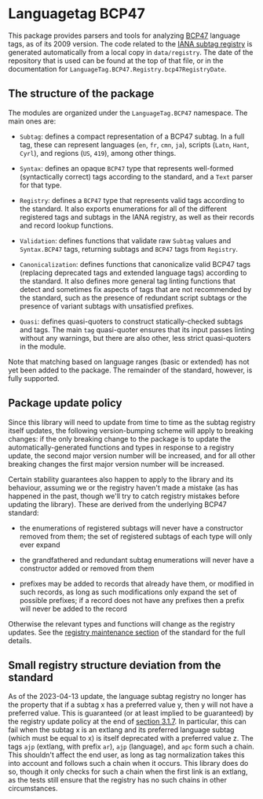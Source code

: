 # Languagetag BCP47

This package provides parsers and tools for analyzing
[BCP47](https://tools.ietf.org/html/bcp47) language tags, as of its 2009
version. The code related to the [IANA subtag
registry](https://www.iana.org/assignments/language-subtag-registry/language-subtag-registry)
is generated automatically from a local copy in `data/registry`. The date of the
repository that is used can be found at the top of that file, or in the
documentation for `LanguageTag.BCP47.Registry.bcp47RegistryDate`.

## The structure of the package

The modules are organized under the `LanguageTag.BCP47` namespace. The main
ones are:

- `Subtag`: defines a compact representation of a BCP47 subtag. In a full tag,
  these can represent languages (`en`, `fr`, `cmn`, `ja`), scripts (`Latn`,
  `Hant`, `Cyrl`), and regions (`US`, `419`), among other things.

- `Syntax`: defines an opaque `BCP47` type that represents well-formed
  (syntactically correct) tags according to the standard, and a `Text` parser
  for that type.

- `Registry`: defines a `BCP47` type that represents valid tags according to the
  standard. It also exports enumerations for all of the different registered
  tags and subtags in the IANA registry, as well as their records and record
  lookup functions.

- `Validation`: defines functions that validate raw `Subtag` values and
  `Syntax.BCP47` tags, returning subtags and `BCP47` tags from `Registry`.

- `Canonicalization`: defines functions that canonicalize valid BCP47 tags
  (replacing deprecated tags and extended language tags) according to the
  standard. It also defines more general tag linting functions that detect and
  sometimes fix aspects of tags that are not recommended by the standard, such
  as the presence of redundant script subtags or the presence of variant subtags
  with unsatisfied prefixes.

- `Quasi`: defines quasi-quoters to construct statically-checked subtags and
  tags. The main `tag` quasi-quoter ensures that its input passes linting
  without any warnings, but there are also other, less strict quasi-quoters in
  the module.

Note that matching based on language ranges (basic or extended) has not yet been
added to the package. The remainder of the standard, however, is fully
supported.

## Package update policy

Since this library will need to update from time to time as the subtag registry
itself updates, the following version-bumping scheme will apply to breaking
changes: if the only breaking change to the package is to update the
automatically-generated functions and types in response to a registry update,
the second major version number will be increased, and for all other breaking
changes the first major version number will be increased.

Certain stability guarantees also happen to apply to the library and its
behaviour, assuming we or the registry haven't made a mistake (as has happened
in the past, though we'll try to catch registry mistakes before updating the
library). These are derived from the underlying BCP47 standard:

- the enumerations of registered subtags will never have a constructor removed
  from them; the set of registered subtags of each type will only ever expand

- the grandfathered and redundant subtag enumerations will never have a
  constructor added or removed from them

- prefixes may be added to records that already have them, or modified in such
  records, as long as such modifications only expand the set of possible
  prefixes; if a record does not have any prefixes then a prefix will never be
  added to the record

Otherwise the relevant types and functions will change as the registry updates.
See the [registry maintenance
section](https://tools.ietf.org/html/bcp47#section-3.3) of the standard for the
full details.

## Small registry structure deviation from the standard

As of the 2023-04-13 update, the language subtag registry no longer has the
property that if a subtag x has a preferred value y, then y will not have a
preferred value. This is guaranteed (or at least implied to be guaranteed) by
the registry update policy at the end of [section
3.1.7](https://www.rfc-editor.org/rfc/rfc5646.html#section-3.1.7). In
particular, this can fail when the subtag x is an extlang and its preferred
language subtag (which must be equal to x) is itself deprecated with a preferred
value z. The tags `ajp` (extlang, with prefix `ar`), `ajp` (language), and `apc`
form such a chain. This shouldn't affect the end user, as long as tag
normalization takes this into account and follows such a chain when it occurs.
This library does do so, though it only checks for such a chain when the first
link is an extlang, as the tests still ensure that the registry has no such
chains in other circumstances.
